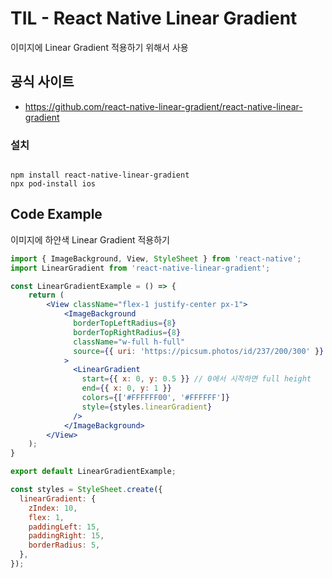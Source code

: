 # TIL - React Native Linear Gradient 

이미지에 Linear Gradient 적용하기 위해서 사용

## 공식 사이트
- https://github.com/react-native-linear-gradient/react-native-linear-gradient

### 설치

```

npm install react-native-linear-gradient
npx pod-install ios

```

## Code Example
이미지에 하얀색 Linear Gradient 적용하기

```jsx
import { ImageBackground, View, StyleSheet } from 'react-native';
import LinearGradient from 'react-native-linear-gradient';

const LinearGradientExample = () => {
    return (
        <View className="flex-1 justify-center px-1">
            <ImageBackground
              borderTopLeftRadius={8}
              borderTopRightRadius={8}
              className="w-full h-full"
              source={{ uri: 'https://picsum.photos/id/237/200/300' }} // placeholder photo from Lorem Picsum
            >
              <LinearGradient
                start={{ x: 0, y: 0.5 }} // 0에서 시작하면 full height
                end={{ x: 0, y: 1 }}
                colors={['#FFFFFF00', '#FFFFFF']}
                style={styles.linearGradient}
              />
            </ImageBackground>
        </View>
    );
}

export default LinearGradientExample;

const styles = StyleSheet.create({
  linearGradient: {
    zIndex: 10,
    flex: 1,
    paddingLeft: 15,
    paddingRight: 15,
    borderRadius: 5,
  },
});

```
